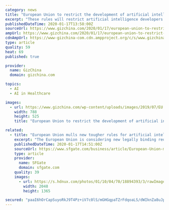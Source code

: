 ```yaml
---
category: news
title: "European Union to restrict the development of artificial intelligence"
excerpt: "These rules will restrict artificial intelligence developers and ensure that these modern technologies are developed in an ethical way. The competent authority of the European Union plans to implement these new regulations in “high-risk sectors”. They include health care, transportation, and other fields. Member states in the European ..."
publishedDateTime: 2020-01-17T13:58:00Z
sourceUrl: https://www.gizchina.com/2020/01/17/european-union-to-restrict-the-development-of-artificial-intelligence/
ampUrl: https://www.gizchina.com/2020/01/17/european-union-to-restrict-the-development-of-artificial-intelligence/amp/
cdnAmpUrl: https://www-gizchina-com.cdn.ampproject.org/c/s/www.gizchina.com/2020/01/17/european-union-to-restrict-the-development-of-artificial-intelligence/amp/
type: article
quality: 59
heat: 69
published: true

provider:
  name: GizChina
  domain: gizchina.com

topics:
  - AI
  - AI in Healthcare

images:
  - url: https://www.gizchina.com/wp-content/uploads/images/2019/07/EU.png
    width: 788
    height: 525
    title: "European Union to restrict the development of artificial intelligence"

related:
  - title: "European Union mulls new tougher rules for artificial intelligence"
    excerpt: "The European Union is considering new legally binding requirements for developers of artificial intelligence in an effort to ensure modern technology is developed and used in an ethical way. The EU's executive arm is set to propose the new rules apply to \"high-risk sectors,"
    publishedDateTime: 2020-01-17T14:51:00Z
    sourceUrl: https://www.sfgate.com/business/article/European-Union-mulls-new-tougher-rules-for-14983285.php
    type: article
    provider:
      name: SFGate
      domain: sfgate.com
    quality: 39
    images:
      - url: https://s.hdnux.com/photos/01/10/04/70/18894393/3/rawImage.jpg
        width: 2048
        height: 1365

secured: "paaI6hOrCapSuyoRkJ9T4Pz+iV7c0lS/mGHGqpaTZrFdqoaLS/dWIknZa8uJpBe/113EAY+lQ/C/WpPrVhMQHQe8ArpdnBC9SzDDl2eKE0YqgsXlhJ1vNysOij7wjvNaAIyGZN5IgupJR/D7EE6EMJ6fjCvfrEWJdMZlhjP5ZnWUcMcAnSp4uqoiqY1SSLmdmuMuBZpJrUNC0GQjzmn1pSmSHaRDKteZdyKKq2hhiYZ6ma7CEp2M5iGM6Rz7ECF67XHG1KrRNNBAifyqcAAYBtxfu6bqXDNwFE9j501Jn6vlB0OyoW9aK3s/K/E6JW+HRuyfkJkN0WUnFtx8BYCRN/jzJglh38P6/+Ppq5Zag9/YFMdUA8kU3ht4Zc6wEfaBfqqSGA/1j+JyvLuZIzv1uXSp7ptPzOsSGV4Z4J8vq0Vm50Y9t1fXs9tCyAybBJkSQprfL+sjvtcyAE/mUlio5g==;/BlRtLK6jj2XFsklsvZXiw=="
---
```


